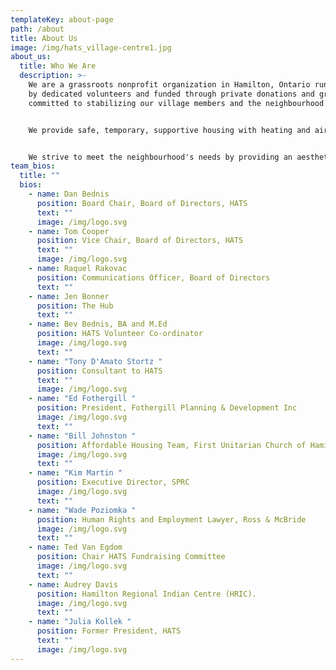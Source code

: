 ```yaml
---
templateKey: about-page
path: /about
title: About Us
image: /img/hats_village-centre1.jpg
about_us:
  title: Who We Are
  description: >-
    We are a grassroots nonprofit organization in Hamilton, Ontario run entirely
    by dedicated volunteers and funded through private donations and grants,
    committed to stabilizing our village members and the neighbourhood.


    We provide safe, temporary, supportive housing with heating and air conditioning for our village members' comfort. Additionally, HATS is developing partnerships with health-care providers and social service agencies to provide on-site support to village residents including recreational programming to help them prepare for the transition to permanent housing opportunities.


    We strive to meet the neighbourhood's needs by providing an aesthetically appealing well-maintained village of tiny homes, community gardens, and a secure environment with 24/7 security.
team_bios:
  title: ""
  bios:
    - name: Dan Bednis
      position: Board Chair, Board of Directors, HATS
      text: ""
      image: /img/logo.svg
    - name: Tom Cooper
      position: Vice Chair, Board of Directors, HATS
      text: ""
      image: /img/logo.svg
    - name: Raquel Rakovac
      position: Communications Officer, Board of Directors
      text: ""
    - name: Jen Bonner
      position: The Hub
      text: ""
    - name: Bev Bednis, BA and M.Ed
      position: HATS Volunteer Co-ordinator
      image: /img/logo.svg
      text: ""
    - name: "Tony D'Amato Stortz "
      position: Consultant to HATS
      text: ""
      image: /img/logo.svg
    - name: "Ed Fothergill "
      position: President, Fothergill Planning & Development Inc
      image: /img/logo.svg
      text: ""
    - name: "Bill Johnston "
      position: Affordable Housing Team, First Unitarian Church of Hamilton
      image: /img/logo.svg
      text: ""
    - name: "Kim Martin "
      position: Executive Director, SPRC
      image: /img/logo.svg
      text: ""
    - name: "Wade Poziomka "
      position: Human Rights and Employment Lawyer, Ross & McBride
      image: /img/logo.svg
      text: ""
    - name: Ted Van Egdom
      position: Chair HATS Fundraising Committee
      image: /img/logo.svg
      text: ""
    - name: Audrey Davis
      position: Hamilton Regional Indian Centre (HRIC).
      image: /img/logo.svg
      text: ""
    - name: "Julia Kollek "
      position: Former President, HATS
      text: ""
      image: /img/logo.svg
---
```

